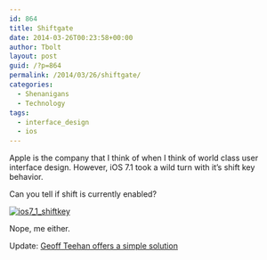 ```yaml
---
id: 864
title: Shiftgate
date: 2014-03-26T00:23:58+00:00
author: Tbolt
layout: post
guid: /?p=864
permalink: /2014/03/26/shiftgate/
categories:
  - Shenanigans
  - Technology
tags:
  - interface_design
  - ios
---
```

Apple is the company that I think of when I think of world class user interface design. However, iOS 7.1 took a wild turn with it&#8217;s shift key behavior.

Can you tell if shift is currently enabled?

[<img src="/uploads/2014/03/ios7_1_shiftkey.jpg" alt="ios7_1_shiftkey" width="320" height="216" class="aligncenter size-full wp-image-866" srcset="/uploads/2014/03/ios7_1_shiftkey.jpg 320w, /uploads/2014/03/ios7_1_shiftkey-300x202.jpg 300w" sizes="(max-width: 320px) 100vw, 320px" />](/uploads/2014/03/ios7_1_shiftkey.jpg)

Nope, me either.

Update: [Geoff Teehan offers a simple solution](http://www.teehanlax.com/blog/affordances-matter/ "Geoff Teehan offers a simple solution")
